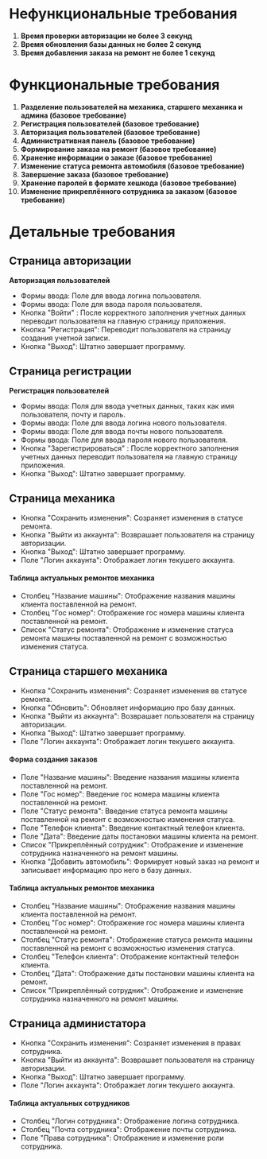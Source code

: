 # Нефункциональные требования
1. **Время проверки авторизации не более 3 секунд** 
2. **Время обновления базы данных не более 2 секунд**
3. **Время добавления заказа на ремонт не более 1 секунд**

# Функциональные требования
1. **Разделение пользователей на механика, старшего механика и админа (базовое требование)**
2. **Регистрация пользователей (базовое требование)**
3. **Авторизация пользователей (базовое требование)**
4. **Административная панель (базовое требование)**
5. **Формирование заказа на ремонт (базовое требование)**
6. **Хранение информации о заказе (базовое требование)**
7. **Изменение статуса ремонта автомобиля (базовое требование)**
8. **Завершение заказа (базовое требование)**
9. **Хранение паролей в формате хешкода (базовое требование)**
10. **Изменение прикреплённого сотрудника за заказом (базовое требование)**

# Детальные требования
## Страница авторизации
**Авторизация пользователей**
  - Формы ввода: Поле для ввода логина пользователя.
  - Формы ввода: Поле для ввода пароля пользователя.
  - Кнопка "Войти" : После корректного заполнения учетных данных переводит пользователя на главную страницу приложения.
  - Кнопка "Регистрация": Переводит пользователя на страницу создания учетной записи.
  - Кнопка "Выход": Штатно завершает программу.

## Страница регистрации
**Регистрация пользователей**
  - Формы ввода: Поля для ввода учетных данных, таких как имя пользователя, почту и пароль.
  - Формы ввода: Поле для ввода логина нового пользователя.
  - Формы ввода: Поле для ввода почты нового пользователя.
  - Формы ввода: Поле для ввода пароля нового пользователя.
  - Кнопка "Зарегистрироваться" : После корректного заполнения учетных данных переводит пользователя на главную страницу приложения.
  - Кнопка "Выход": Штатно завершает программу.

## Страница механика
- Кнопка "Сохранить изменения": Созраняет изменения в статусе ремонта.
- Кнопка "Выйти из аккаунта": Возврашает пользователя на страницу авторизации.
- Кнопка "Выход": Штатно завершает программу.
- Поле   "Логин аккаунта": Отображает логин текушего аккаунта.
#### Таблица актуальных ремонтов механика
  - Столбец "Название машины": Отображение названия машины клиента поставленной на ремонт.
  - Столбец "Гос номер": Отображение гос номера машины клиента поставленной на ремонт.
  - Список "Статус ремонта": Отображение и изменение статуса ремонта машины поставленной на ремонт с возможностью изменения статуса. 

## Страница старшего механика 
- Кнопка "Сохранить изменения": Созраняет изменения вв статусе ремонта.
- Кнопка "Обновить": Обновляет информацию про базу данных.
- Кнопка "Выйти из аккаунта": Возврашает пользователя на страницу авторизации.
- Кнопка "Выход": Штатно завершает программу.
- Поле   "Логин аккаунта": Отображает логин текушего аккаунта.

#### Форма создания заказов
  - Поле "Название машины": Введение названия машины клиента поставленной на ремонт.
  - Поле "Гос номер": Введение гос номера машины клиента поставленной на ремонт.
  - Поле "Статус ремонта": Введение статуса ремонта машины поставленной на ремонт с возможностью изменения статуса.
  - Поле "Телефон клиента": Введение контактный телефон клиента.
  - Поле "Дата": Введение даты постановки машины клиента на ремонт.
  - Список "Прикреплённый сотрудник": Отображение и изменение сотрудника назначенного на ремонт машины.
  - Кнопка "Добавить автомобиль": Формирует новый заказ на ремонт и записывает информацию про него в базу данных.
#### Таблица актуальных ремонтов механика
  - Столбец "Название машины": Отображение названия машины клиента поставленной на ремонт.
  - Столбец "Гос номер": Отображение гос номера машины клиента поставленной на ремонт.
  - Столбец "Статус ремонта": Отображение статуса ремонта машины поставленной на ремонт с возможностью изменения статуса.
  - Столбец "Телефон клиента": Отображение контактный телефон клиента.
  - Столбец "Дата": Отображение даты постановки машины клиента на ремонт.
  - Список "Прикреплённый сотрудник": Отображение и изменение сотрудника назначенного на ремонт машины.

## Страница администатора
- Кнопка "Сохранить изменения": Созраняет изменения в правах сотрудника.
- Кнопка "Выйти из аккаунта": Возврашает пользователя на страницу авторизации.
- Кнопка "Выход": Штатно завершает программу.
- Поле   "Логин аккаунта": Отображает логин текушего аккаунта.
#### Таблица актуальных сотрудников
 - Столбец "Логин сотрудника": Отображение логина сотрудника.
 - Столбец "Почта сотрудника": Отображение почты сотрудника.
 - Поле    "Права сотрудника": Отображение и изменение роли сотрудника.
